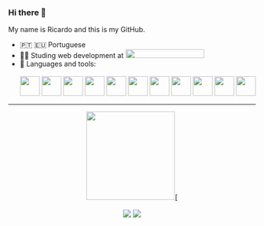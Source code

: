 ### Hi there 👋
My name is Ricardo and this is my GitHub.
- 🇵🇹 🇪🇺 Portuguese
- <div>👨‍🎓 Studing web development at <a href="https://cubos.academy/" target="_blank"><img loading="lazy" src="https://global-uploads.webflow.com/6092ed75cac3156e208ac5e9/60930427ef6bdd04bf838d53_logo-horizontal-academy2.svg" width="160" height="18" target="_blank"></a></div>
- <div>🧰 Languages and tools:</div> <br/>
  <div align="center"> <img src="https://cdn.jsdelivr.net/gh/devicons/devicon/icons/javascript/javascript-original.svg" width="40" height="40"/> <img src="https://cdn.jsdelivr.net/gh/devicons/devicon/icons/nodejs/nodejs-original.svg" width="40" height="40"/> <img src="https://cdn.jsdelivr.net/gh/devicons/devicon/icons/postgresql/postgresql-original-wordmark.svg" width="40" height="40"/> <img src="https://cdn.jsdelivr.net/gh/devicons/devicon/icons/express/express-original.svg" width="40" height="40"/> <img src="https://cdn.jsdelivr.net/gh/devicons/devicon/icons/npm/npm-original-wordmark.svg" width="40" height="40"/> <img src="https://cdn.jsdelivr.net/gh/devicons/devicon/icons/html5/html5-original-wordmark.svg" width="40" height="40"/> <img src="https://cdn.jsdelivr.net/gh/devicons/devicon/icons/css3/css3-original-wordmark.svg" width="40" height="40"/> <img src="https://cdn.jsdelivr.net/gh/devicons/devicon/icons/bootstrap/bootstrap-original-wordmark.svg" width="40" height="40"/> <img src="https://cdn.jsdelivr.net/gh/devicons/devicon/icons/git/git-original.svg" width="40" height="40" /> <img src="https://cdn.jsdelivr.net/gh/devicons/devicon/icons/github/github-original.svg" width="40" height="40" /> <img src="https://cdn.jsdelivr.net/gh/devicons/devicon/icons/vscode/vscode-original.svg" width="40" height="40" />
</div>

<hr/>
  



<!--
**ricardobarbosadev/ricardobarbosadev** is a ✨ _special_ ✨ repository because its `README.md` (this file) appears on your GitHub profile.

Here are some ideas to get you started:

- 🔭 I’m currently working on ...
- 🌱 I’m currently learning ...
- 👯 I’m looking to collaborate on ...
- 🤔 I’m looking for help with ...
- 💬 Ask me about ...
- 📫 How to reach me: ...
- 😄 Pronouns: ...
- ⚡ Fun fact: ...
-->

            
          
          
<div align="center">
<a href="https://github.com/ricardobarbosadev>
<img loading="lazy" height="180em" src="https://github-readme-stats.vercel.app/api/top-langs/?username=ricardobarbosadev&layout=compact&langs_count=7&theme=gruvbox"/>
<img loading="lazy" height="180em" src="https://github-readme-stats.vercel.app/api?username=ricardobarbosadev&show_icons=true&theme=gruvbox&include_all_commits=true&count_private=true"/>[
</div>
<br/>
<div align="center">
<a href="https://www.linkedin.com/in/ricardo-santos-barbosa1" target="_blank"><img loading="lazy" src="https://img.shields.io/badge/-LinkedIn-%230077B5?style=for-the-badge&logo=linkedin&logoColor=white" target="_blank"></a>
<a href="https://www.instagram.com/ricardo_sbarbosa" target="_blank"><img loading="lazy" src="https://img.shields.io/badge/-Instagram-%23E4405F?style=for-the-badge&logo=instagram&logoColor=white" target="_blank"></a>
</div>

            
          
            
          
          
          

          
          
          
